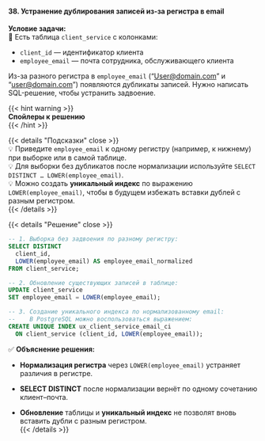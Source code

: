 #### 38. Устранение дублирования записей из-за регистра в email

**Условие задачи:**  
📌 Есть таблица `client_service` с колонками:
- `client_id` — идентификатор клиента
- `employee_email` — почта сотрудника, обслуживающего клиента

Из-за разного регистра в `employee_email` (“User@domain.com” и “user@domain.com”) появляются дубликаты записей. Нужно написать SQL-решение, чтобы устранить задвоение.

{{< hint warning >}}  
**Спойлеры к решению**  
{{< /hint >}}

{{< details "Подсказки" close >}}  
💡 Приведите `employee_email` к одному регистру (например, к нижнему) при выборке или в самой таблице.  
💡 Для выборки без дубликатов после нормализации используйте `SELECT DISTINCT … LOWER(employee_email)`.  
💡 Можно создать **уникальный индекс** по выражению `LOWER(employee_email)`, чтобы в будущем избежать вставки дублей с разным регистром.  
{{< /details >}}

{{< details "Решение" close >}}
```sql
-- 1. Выборка без задвоения по разному регистру:
SELECT DISTINCT
  client_id,
  LOWER(employee_email) AS employee_email_normalized
FROM client_service;

-- 2. Обновление существующих записей в таблице:
UPDATE client_service
SET employee_email = LOWER(employee_email);

-- 3. Создание уникального индекса по нормализованному email:
--    В PostgreSQL можно воспользоваться выражением:
CREATE UNIQUE INDEX ux_client_service_email_ci
  ON client_service (client_id, LOWER(employee_email));
````

✅ **Объяснение решения:**

- **Нормализация регистра** через `LOWER(employee_email)` устраняет различия в регистре.

- **SELECT DISTINCT** после нормализации вернёт по одному сочетанию клиент–почта.

- **Обновление** таблицы и **уникальный индекс** не позволят вновь вставить дубли с разным регистром.  
  {{< /details >}}